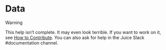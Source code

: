 # Data

Warning

This help isn’t complete. It may even look terrible. If you want to work on it, see [How to Contribute](https://docs.juiceboxdata.com/projects/juicebox/topics/contributing.html#how-to-contribute). You can also ask for help in the Juice Slack \#documentation channel.

